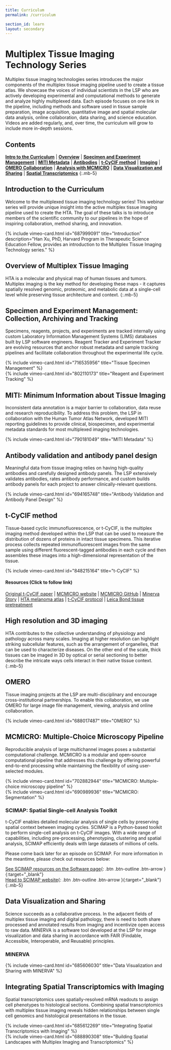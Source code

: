 ```yaml
---
title: Curriculum
permalink: /curriculum

section_id: learn
layout: secondary
---
```


# Multiplex Tissue Imaging Technology Series

Multiplex tissue imaging technologies series introduces the major components of the multiplex tissue imaging pipeline used to create a tissue atlas. We showcase the voices of individual scientists in the LSP who are actively developing experimental and computational methods to generate and analyze highly multiplexed data. Each episode focuses on one link in the pipeline, including methods and software used in tissue sample preparation, image acquisition, quantitative image and spatial molecular data analysis, online collaboration, data sharing, and science education. Videos are added regularly, and, over time, the curriculum will grow to include more in-depth sessions.

## Contents
[**Intro to the Curriculum**](#intro-to-the-curriculum) | [**Overview**](#overview-of-multiplex-tissue-imaging) | [**Specimen and Experiment Management**](#specimen-and-experiment-management-collection-archiving-and-tracking) | [**MITI Metadata**](#miti-minimum-information-about-tissue-imaging) | [**Antibodies**](#antibody-validation-and-antibody-panel-design) | [**t-CyCIF method**](#t-cycif-method) | [**Imaging**](#high-resolution-and-3d-imaging) | [**OMERO Collaboration**](#omero) | [**Analysis with MCMICRO**](#mcmicro-multiple-choice-microscopy-pipeline) | [**Data Visualization and Sharing**](#data-visualization-and-sharing--minerva-and-scope2screen) | [**Spatial Transcriptomics**](#integrating-spatial-transcriptomics-with-imaging)
{:.mb-5}

## Introduction to the Curriculum

Welcome to the multiplexed tissue imaging technology series! This webinar series will provide unique insight into the active multiplex tissue imaging pipeline used to create the HTA. The goal of these talks is to introduce members of the scientific community to our pipelines in the hope of inspiring collaboration, method sharing, and innovation.  

<div class="row mb-4">
  <div class="col-md-6 mb-4">
    {% include vimeo-card.html id="687999091" title="Introduction" description="Han Xu, PhD, Harvard Program in Therapeutic Science Education Fellow, provides an introduction to the Multiplex Tissue Imaging Technology series." %}
  </div>
</div>

## Overview of Multiplex Tissue Imaging

HTA is a molecular and physical map of human tissues and tumors. Multiplex imaging is the key method for developing these maps - it captures spatially resolved genomic, proteomic, and metabolic data at a single-cell level while preserving tissue architecture and context.
{:.mb-5}

## Specimen and Experiment Management: Collection, Archiving and Tracking

Specimens, reagents, projects, and experiments are tracked internally using custom Laboratory Information Management Systems (LIMS) databases built by LSP software engineers. Reagent Tracker and Experiment Tracker are evolving resources that anchor robust metadata and sample tracking pipelines and facilitate collaboration throughout the experimental life cycle.

<div class="row mb-4">
  <div class="col-md-6 mb-4">
    {% include vimeo-card.html id="716535956" title="Tissue Specimen Management" %}
  </div>
  <div class="col-md-6 mb-4">
    {% include vimeo-card.html id="802110173" title="Reagent and Experiment Tracking" %}
  </div>
</div>

## MITI: Minimum Information about Tissue Imaging

Inconsistent data annotation is a major barrier to collaboration, data reuse and research reproducibility. To address this problem, the LSP in collaboration with the Human Tumor Atlas Network, developed MITI reporting guidelines to provide clinical, biospecimen, and experimental metadata standards for most multiplexed imaging technologies.

<div class="row mb-4">
  <div class="col-md-6 mb-4">
    {% include vimeo-card.html id="790181049" title="MITI Metadata" %}
  </div>
</div>

## Antibody validation and antibody panel design

Meaningful data from tissue imaging relies on having high-quality antibodies and carefully designed antibody panels. The LSP extensively validates antibodies, rates antibody performance, and custom builds antibody panels for each project to answer clinically-relevant questions.  

<div class="row mb-4">
  <div class="col-md-6 mb-4">
    {% include vimeo-card.html id="694165748" title="Antibody Validation and Antibody Panel Design" %}
  </div>
</div>

## t-CyCIF method

Tissue-based cyclic immunofluorescence, or t-CyCIF, is the multiplex imaging method developed within the LSP that can be used to measure the distribution of dozens of proteins in intact tissue specimens. This iterative process collects repeated immunofluorescent images from the same sample using different fluorescent-tagged antibodies in each cycle and then assembles these images into a high-dimensional representation of the tissue.  

<div class="row mb-4">
  <div class="col-md-6 mb-4">
    {% include vimeo-card.html id="848215164" title="t-CyCIF" %}
  </div>
</div>

#### Resources (Click to follow link)
[Original t-CyCIF paper](https://doi.org/10.7554/eLife.31657) | [MCMICRO website](https://mcmicro.org) | [MCMICRO GitHub](https://github.com/labsyspharm/mcmicro) | [Minerva Story](https://github.com/labsyspharm/minerva-story) | [HTA melanoma atlas](https://www.tissue-atlas.org/atlases/melanoma-pca) | [t-CyCIF protocol](https://www.protocols.io/view/tissue-cyclic-immunofluorescence-t-CyCIF-version-3-5qpvorbndv4o/v2) | [Leica Bond tissue pretreatment](https://www.protocols.io/view/ffpe-tissue-pre-treatment-before-t-CyCIF-on-leica-n92ld3dbng5b/v2)


## High resolution and 3D imaging

HTA contributes to the collective understanding of physiology and pathology across many scales. Imaging at higher resolution can highlight striking subcellular features, such as the arrangement of organelles, that can be used to characterize diseases. On the other end of the scale, thick tissues can be imaged in 3D by optical or serial sectioning to better describe the intricate ways cells interact in their native tissue context.
{:.mb-5}

## OMERO

Tissue imaging projects at the LSP are multi-disciplinary and encourage cross-institutional partnerships. To enable this collaboration, we use OMERO for large image file management, viewing, analysis and online collaboration.  

<div class="row mb-4">
  <div class="col-md-6 mb-4">
    {% include vimeo-card.html id="688017487" title="OMERO" %}
  </div>
</div>

## MCMICRO: Multiple-Choice Microscopy Pipeline

Reproducible analysis of large multichannel images poses a substantial computational challenge. MCMICRO is a modular and open-source computational pipeline that addresses this challenge by offering powerful end-to-end processing while maintaining the flexibility of using user-selected modules.  

<div class="row mb-4">
  <div class="col-md-6 mb-4">
    {% include vimeo-card.html id="702882944" title="MCMICRO: Multiple-choice microscopy pipeline" %}
  </div>
  <div class="col-md-6 mb-4">
    {% include vimeo-card.html id="690989936" title="MCMICRO: Segmentation" %}
  </div>
</div>

### SCIMAP: Spatial Single-cell Analysis Toolkit

t-CyCIF enables detailed molecular analysis of single cells by preserving spatial context between imaging cycles. SCIMAP is a Python-based toolkit to perform single-cell analysis on t-CyCIF images. With a wide range of capabilities, including pre-processing, phenotyping, clustering and spatial analysis, SCIMAP efficiently deals with large datasets of millions of cells.

Please come back later for an episode on SCIMAP. For more information in the meantime, please check out resources below:

[See SCIMAP resources on the Software page](./methods-software){: .btn .btn-outline .btn-arrow }{:target="_blank"}  
[Head to SCIMAP website](https://scimap.xyz/){: .btn .btn-outline .btn-arrow }{:target="_blank"}
{:.mb-5}

## Data Visualization and Sharing

Science succeeds as a collaborative process. In the adjacent fields of multiplex tissue imaging and digital pathology, there is need to both share processed and annotated results from imaging and incentivize open access to raw data. MINERVA is a software tool developed at the LSP for image visualization and data sharing in accordance with FAIR (Findable, Accessible, Interoperable, and Reusable) principles.  

### MINERVA

<div class="row mb-4">
  <div class="col-md-6 mb-4">
    {% include vimeo-card.html id="685606030" title="Data Visualization and Sharing with MINERVA" %}
  </div>
</div>

## Integrating Spatial Transcriptomics with Imaging

Spatial transcriptomics uses spatially-resolved mRNA readouts to assign cell phenotypes to histological sections. Combining spatial transcriptomics with multiplex tissue imaging reveals hidden relationships between single cell genomics and histological presentations in the tissue.

<div class="row mb-4">
  <div class="col-md-6 mb-4">
    {% include vimeo-card.html id="685612269" title="Integrating Spatial Transcriptomics with Imaging" %}
  </div>
  <div class="col-md-6 mb-4">
    {% include vimeo-card.html id="688890308" title="Building Spatial Landscapes with Multiplex Imaging and Transcriptomics" %}
  </div>
</div>
